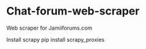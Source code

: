 # Chat-forum-web-scraper
Web scraper for Jamiiforums.com

Install scrapy
pip install scrapy_proxies
